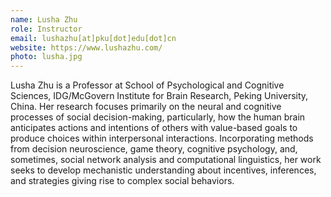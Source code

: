 ```yaml
---
name: Lusha Zhu
role: Instructor
email: lushazhu[at]pku[dot]edu[dot]cn
website: https://www.lushazhu.com/
photo: lusha.jpg
---
```

Lusha Zhu is a Professor at School of Psychological and Cognitive Sciences, IDG/McGovern Institute for Brain Research, Peking University, China. Her research focuses primarily on the neural and cognitive processes of social decision-making, particularly, how the human brain anticipates actions and intentions of others with value-based goals to produce choices within interpersonal interactions.  Incorporating methods from decision neuroscience, game theory, cognitive psychology, and, sometimes, social network analysis and computational linguistics, her work seeks to develop mechanistic understanding about incentives, inferences, and strategies giving rise to complex social behaviors. 
